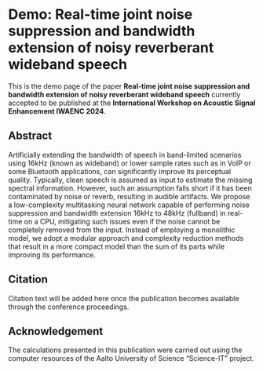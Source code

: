 # Demo: Real-time joint noise suppression and bandwidth extension of noisy reverberant wideband speech

This is the demo page of the paper **Real-time joint noise suppression and bandwidth extension of noisy reverberant wideband speech** currently accepted to be published at the **International Workshop on Acoustic Signal Enhancement IWAENC 2024**.


## Abstract
Artificially extending the bandwidth of speech in band-limited scenarios using 16kHz (known as wideband) or lower sample rates such as in VoIP or some Bluetooth applications, can significantly improve its perceptual quality. Typically, clean speech is assumed as input to estimate the missing spectral information. However, such an assumption falls short if it has been contaminated by noise or reverb, resulting in audible artifacts. We propose a low-complexity multitasking neural network capable of performing noise suppression and bandwidth extension 16kHz to 48kHz (fullband) in real-time on a CPU, mitigating such issues even if the noise cannot be completely removed from the input. Instead of employing a monolithic model, we adopt a modular approach and complexity reduction methods that result in a more compact model than the sum of its parts while improving its performance.

## Citation
Citation text will be added here once the publication becomes available through the conference proceedings.

## Acknowledgement
The calculations presented in this publication were carried out using the computer resources of the Aalto University of Science “Science-IT” project.